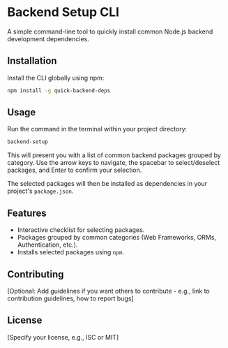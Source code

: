 # Backend Setup CLI

A simple command-line tool to quickly install common Node.js backend development dependencies.

## Installation

Install the CLI globally using npm:

```bash
npm install -g quick-backend-deps
```

## Usage

Run the command in the terminal within your project directory:

```bash
backend-setup
```

This will present you with a list of common backend packages grouped by category. Use the arrow keys to navigate, the spacebar to select/deselect packages, and Enter to confirm your selection.

The selected packages will then be installed as dependencies in your project's `package.json`.

## Features

- Interactive checklist for selecting packages.
- Packages grouped by common categories (Web Frameworks, ORMs, Authentication, etc.).
- Installs selected packages using `npm`.

## Contributing

[Optional: Add guidelines if you want others to contribute - e.g., link to contribution guidelines, how to report bugs]

## License

[Specify your license, e.g., ISC or MIT]
